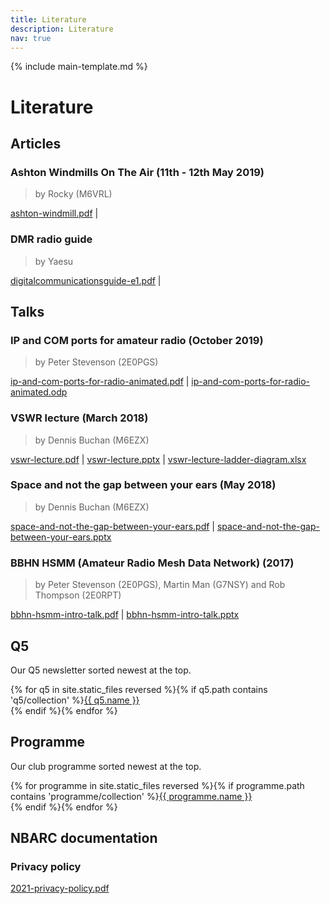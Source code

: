 ```yaml
---
title: Literature
description: Literature
nav: true
---
```


{% include main-template.md %}

# Literature

## Articles

### Ashton Windmills On The Air (11th - 12th May 2019)

> by Rocky (M6VRL)

<a href="{{ site.baseurl }}/assets/articles/ashton-windmill.pdf" target="_blank">ashton-windmill.pdf</a> |

### DMR radio guide

> by Yaesu

<a href="{{ site.baseurl }}/assets/articles/digitalcommunicationsguide-e1.pdf" target="_blank">digitalcommunicationsguide-e1.pdf</a> |

## Talks

### IP and COM ports for amateur radio (October 2019)

> by Peter Stevenson (2E0PGS)

<a href="{{ site.baseurl }}/assets/talks/2019-ip-and-com-ports-for-radio/ip-and-com-ports-for-radio-animated.pdf" target="_blank">ip-and-com-ports-for-radio-animated.pdf</a> | <a href="{{ site.baseurl }}/assets/talks/2019-ip-and-com-ports-for-radio/ip-and-com-ports-for-radio-animated.odp" target="_blank">ip-and-com-ports-for-radio-animated.odp</a>

### VSWR lecture (March 2018)

> by Dennis Buchan (M6EZX)

<a href="{{ site.baseurl }}/assets/talks/2018-vswr-lecture/vswr-lecture.pdf" target="_blank">vswr-lecture.pdf</a> | <a href="{{ site.baseurl }}/assets/talks/2018-vswr-lecture/vswr-lecture.pptx" target="_blank">vswr-lecture.pptx</a> | <a href="{{ site.baseurl }}/assets/talks/2018-vswr-lecture/vswr-lecture-ladder-diagram.xlsx" target="_blank">vswr-lecture-ladder-diagram.xlsx</a>

### Space and not the gap between your ears (May 2018)

> by Dennis Buchan (M6EZX)

<a href="{{ site.baseurl }}/assets/talks/2018-space-and-not-the-gap-between-your-ears/space-and-not-the-gap-between-your-ears.pdf" target="_blank">space-and-not-the-gap-between-your-ears.pdf</a> | <a href="{{ site.baseurl }}/assets/talks/2018-space-and-not-the-gap-between-your-ears/space-and-not-the-gap-between-your-ears.pptx" target="_blank">space-and-not-the-gap-between-your-ears.pptx</a>

### BBHN HSMM (Amateur Radio Mesh Data Network) (2017)

> by Peter Stevenson (2E0PGS), Martin Man (G7NSY) and Rob Thompson (2E0RPT)

<a href="{{ site.baseurl }}/assets/talks/2017-bbhn-hsmm-intro-talk/bbhn-hsmm-intro-talk.pdf" target="_blank">bbhn-hsmm-intro-talk.pdf</a> | <a href="{{ site.baseurl }}/assets/talks/2017-bbhn-hsmm-intro-talk/bbhn-hsmm-intro-talk.pptx" target="_blank">bbhn-hsmm-intro-talk.pptx</a>

## Q5

Our Q5 newsletter sorted newest at the top.

{% for q5 in site.static_files reversed %}{% if q5.path contains 'q5/collection' %}<a href="{{ site.baseurl }}{{ q5.path }}" target="_blank">{{ q5.name }}</a><br/>{% endif %}{% endfor %}

## Programme

Our club programme sorted newest at the top.

{% for programme in site.static_files reversed %}{% if programme.path contains 'programme/collection' %}<a href="{{ site.baseurl }}{{ programme.path }}" target="_blank">{{ programme.name }}</a><br/>{% endif %}{% endfor %}

## NBARC documentation

### Privacy policy

<a href="{{ site.baseurl }}/assets/2021-privacy-policy.pdf" target="_blank">2021-privacy-policy.pdf</a>